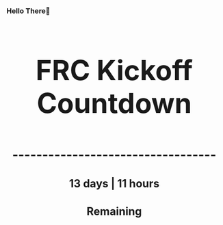 ### Hello There👋

<!---START-TIMER--->
<h3 align='center' style='font-size: 64px;'>FRC Kickoff Countdown</h3>
<h3 align='center' style='font-size: 30px;'>----------------------------------</h3>
<h3 align='center' style='font-size: 25px;'>13 days | 11 hours</h3>
<h3 align='center' style='font-size: 25px;'>Remaining</h3>
<!---END-TIMER--->
